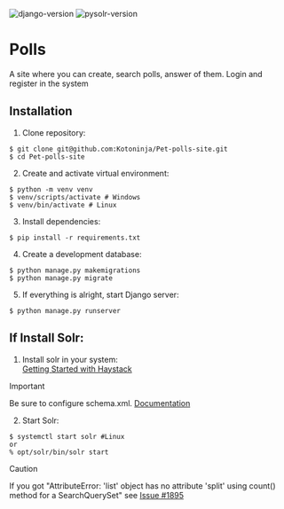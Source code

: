 ![django-version](https://img.shields.io/pypi/v/Django?logo=Django&logoColor=green&label=Django)
![pysolr-version](https://img.shields.io/badge/v9.8.1-Solr?logo=apache-solr&label=Apache-Solr&color=blue)
# Polls
A site where you can create, search polls, answer of them. Login and register in the system

## Installation
1. Clone repository:
  ```shell
  $ git clone git@github.com:Kotoninja/Pet-polls-site.git
  $ cd Pet-polls-site
  ```
2. Create and activate virtual environment:
  ```shell
  $ python -m venv venv
  $ venv/scripts/activate # Windows
  $ venv/bin/activate # Linux
  ```
3. Install dependencies:
  ```shell
  $ pip install -r requirements.txt
  ```
4. Create a development database:
  ```shell
  $ python manage.py makemigrations
  $ python manage.py migrate
  ```
5. If everything is alright, start Django server:
  ```shell
  $ python manage.py runserver
  ```

## If Install Solr:
1. Install solr in your system:  
[Getting Started with Haystack](https://django-haystack.readthedocs.io/en/master/tutorial.html#)  
> [!IMPORTANT]
> Be sure to configure schema.xml. [Documentation](https://django-haystack.readthedocs.io/en/master/tutorial.html#reindex)
2. Start Solr:
```shell
$ systemctl start solr #Linux
or
% opt/solr/bin/solr start
```
>[!CAUTION]
> If you got "AttributeError: 'list' object has no attribute 'split' using count() method for a SearchQuerySet" see [Issue #1895](https://github.com/django-haystack/django-haystack/issues/1895) 
